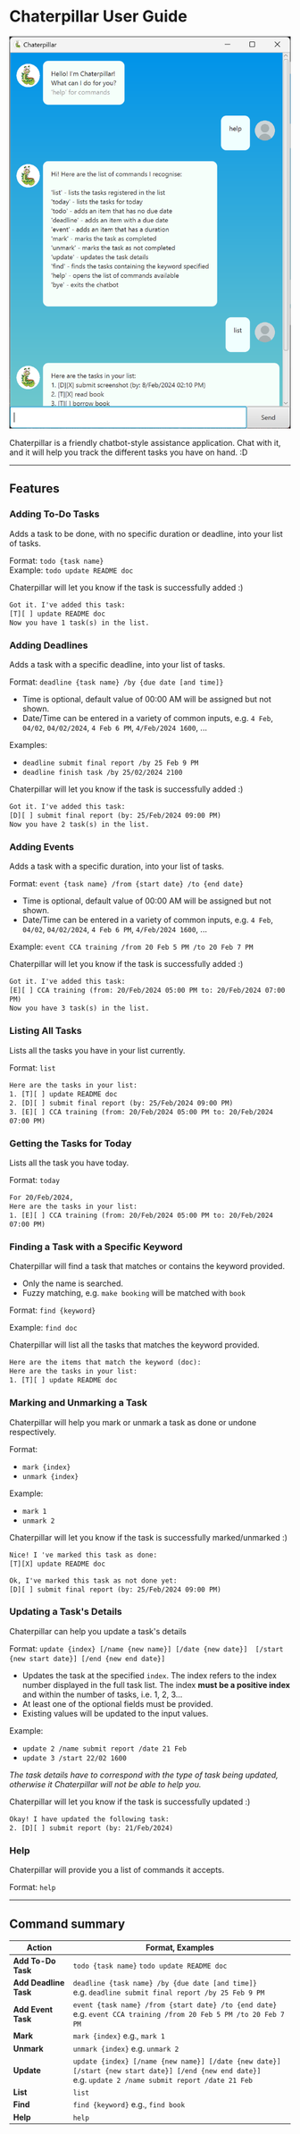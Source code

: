 # Chaterpillar User Guide
![Ui.png](Ui.png)

Chaterpillar is a friendly chatbot-style assistance application. 
Chat with it, and it will help you track the different tasks you have on hand. :D

--------------------------------------------------------------------------------------------------------------------
## Features
### Adding To-Do Tasks

Adds a task to be done, with no specific duration or deadline, into your list of tasks.

Format: `todo {task name}`\
Example: `todo update README doc`

Chaterpillar will let you know if the task is successfully added :)

```
Got it. I've added this task:
[T][ ] update README doc
Now you have 1 task(s) in the list.
```

### Adding Deadlines

Adds a task with a specific deadline, into your list of tasks.

Format: `deadline {task name} /by {due date [and time]}`
* Time is optional, default value of 00:00 AM will be assigned but not shown.
* Date/Time can be entered in a variety of common inputs, e.g. `4 Feb`, `04/02`, 
`04/02/2024`, `4 Feb 6 PM`, `4/Feb/2024 1600`, ...

Examples: 
* `deadline submit final report /by 25 Feb 9 PM`
* `deadline finish task /by 25/02/2024 2100`

Chaterpillar will let you know if the task is successfully added :)

```
Got it. I've added this task:
[D][ ] submit final report (by: 25/Feb/2024 09:00 PM)
Now you have 2 task(s) in the list.
```

### Adding Events

Adds a task with a specific duration, into your list of tasks.

Format: `event {task name} /from {start date} /to {end date}`
* Time is optional, default value of 00:00 AM will be assigned but not shown.
* Date/Time can be entered in a variety of common inputs, e.g. `4 Feb`, `04/02`,
  `04/02/2024`, `4 Feb 6 PM`, `4/Feb/2024 1600`, ...

Example: `event CCA training /from 20 Feb 5 PM /to 20 Feb 7 PM`

Chaterpillar will let you know if the task is successfully added :)

```
Got it. I've added this task:
[E][ ] CCA training (from: 20/Feb/2024 05:00 PM to: 20/Feb/2024 07:00 PM)
Now you have 3 task(s) in the list.
```

### Listing All Tasks

Lists all the tasks you have in your list currently.

Format: `list`

```
Here are the tasks in your list:
1. [T][ ] update README doc
2. [D][ ] submit final report (by: 25/Feb/2024 09:00 PM)
3. [E][ ] CCA training (from: 20/Feb/2024 05:00 PM to: 20/Feb/2024 07:00 PM)
```

### Getting the Tasks for Today

Lists all the task you have today.

Format: `today`

```
For 20/Feb/2024,
Here are the tasks in your list:
1. [E][ ] CCA training (from: 20/Feb/2024 05:00 PM to: 20/Feb/2024 07:00 PM)
```

### Finding a Task with a Specific Keyword

Chaterpillar will find a task that matches or contains the
keyword provided.
* Only the name is searched.
* Fuzzy matching, e.g. `make booking` will be matched with `book`

Format: `find {keyword}`

Example: `find doc`

Chaterpillar will list all the tasks that matches the keyword provided.

```
Here are the items that match the keyword (doc):
Here are the tasks in your list:
1. [T][ ] update README doc
```

### Marking and Unmarking a Task

Chaterpillar will help you mark or unmark a task as done or undone respectively.

Format: 
* `mark {index}`
* `unmark {index}`

Example: 
* `mark 1`
* `unmark 2`


Chaterpillar will let you know if the task is successfully marked/unmarked :)

```
Nice! I 've marked this task as done:
[T][X] update README doc
```
```
Ok, I've marked this task as not done yet:
[D][ ] submit final report (by: 25/Feb/2024 09:00 PM)
```

### Updating a Task's Details

Chaterpillar can help you update a task's details

Format: `update {index} [/name {new name}] [/date {new date}] 
        [/start {new start date}] [/end {new end date}]`
* Updates the task at the specified `index`. The index refers to the 
index number displayed in the full task list. The index **must be a 
positive index** and within the number of tasks, i.e. 1, 2, 3...
* At least one of the optional fields must be provided.
* Existing values will be updated to the input values.

Example: 
* `update 2 /name submit report /date 21 Feb`
* `update 3 /start 22/02 1600`

_The task details have to correspond with the type of task being updated,
otherwise it Chaterpillar will not be able to help you._

Chaterpillar will let you know if the task is successfully updated :)

```
Okay! I have updated the following task:
2. [D][ ] submit report (by: 21/Feb/2024)
```

### Help 

Chaterpillar will provide you a list of commands it accepts.

Format: `help`

--------------------------------------------------------------------------------------------------------------------

## Command summary

| Action                | Format, Examples                                                                                                                                             |
|-----------------------|--------------------------------------------------------------------------------------------------------------------------------------------------------------|
| **Add To-Do Task**    | `todo {task name}` `todo update README doc`                                                                                                                  |
| **Add Deadline Task** | `deadline {task name} /by {due date [and time]}` <br> e.g. `deadline submit final report /by 25 Feb 9 PM`                                                    |
| **Add Event Task**    | `event {task name} /from {start date} /to {end date}` <br> e.g. `event CCA training /from 20 Feb 5 PM /to 20 Feb 7 PM`                                       |
| **Mark**              | `mark {index}` e.g., `mark 1`                                                                                                                                |
| **Unmark**            | `unmark {index}` e.g. `unmark 2`                                                                                                                             |
| **Update**            | `update {index} [/name {new name}] [/date {new date}] [/start {new start date}] [/end {new end date}]` <br> e.g. `update 2 /name submit report /date 21 Feb` |
| **List**              | `list`                                                                                                                                                       |
| **Find**              | `find {keyword}` e.g., `find book`                                                                                                                           |
| **Help**              | `help`                                                                                                                                                       |
